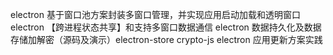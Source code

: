 electron 基于窗口池方案封装多窗口管理，并实现应用启动加载和透明窗口
electron 【跨进程状态共享】和支持多窗口数据通信
electron 数据持久化及数据存储加解密（源码及演示）electron-store crypto-js
electron 应用更新方案实践
